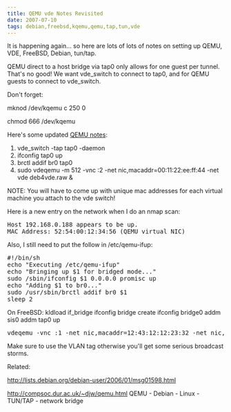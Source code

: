 ```yaml
---
title: QEMU vde Notes Revisited
date: 2007-07-10
tags: debian,freebsd,kqemu,qemu,tap,tun,vde
---
```

It is happening again... so here are lots of lots of notes on setting up QEMU, VDE, FreeBSD, Debian, tun/tap.

QEMU direct to a host bridge via tap0 only allows for one guest per tunnel. That's no good! We want vde_switch to connect to tap0, and for QEMU guests to connect to vde_switch.

Don't forget:

mknod /dev/kqemu c 250 0

chmod 666 /dev/kqemu

Here's some updated <a href="http://www.docunext.com/2007/07/qemu-notes.html">QEMU notes</a>:<ol><li>vde_switch -tap tap0 -daemon</li><li>ifconfig tap0 up</li><li>brctl addif br0 tap0</li><li>sudo vdeqemu -m 512 -vnc :2 -net nic,macaddr=00:11:22:ee:ff:44 -net vde deb4vde.raw &</li></ol>

NOTE: You will have to come up with unique mac addresses for each virtual machine you attach to the vde switch!

Here is a new entry on the network when I do an nmap scan:

<pre>Host 192.168.0.188 appears to be up.
MAC Address: 52:54:00:12:34:56 (QEMU virtual NIC)</pre>

Also, I still need to put the follow in /etc/qemu-ifup:

<pre>#!/bin/sh
echo "Executing /etc/qemu-ifup"
echo "Bringing up $1 for bridged mode..."
sudo /sbin/ifconfig $1 0.0.0.0 promisc up
echo "Adding $1 to br0..."
sudo /usr/sbin/brctl addif br0 $1
sleep 2</pre>

On FreeBSD:
kldload if_bridge
ifconfig bridge create
ifconfig bridge0 addm sis0 addm tap0 up

<pre>vdeqemu -vnc :1 -net nic,macaddr=12:43:12:12:23:32 -net nic,vlan=3 \ -net vde /usr/jail/root/m0n0jab/work/image.bin</pre>

Make sure to use the VLAN tag otherwise you'll get some serious broadcast storms.

Related:

<a href="http://lists.debian.org/debian-user/2006/01/msg01598.html">http://lists.debian.org/debian-user/2006/01/msg01598.html</a>

<a href="http://compsoc.dur.ac.uk/~djw/qemu.html">http://compsoc.dur.ac.uk/~djw/qemu.html QEMU - Debian - Linux - TUN/TAP - network bridge</a>

